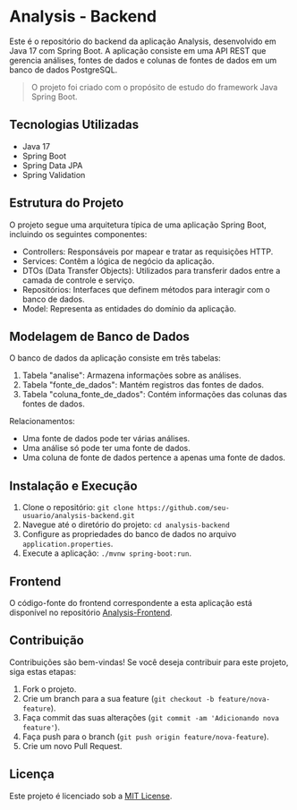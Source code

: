 # Analysis - Backend

Este é o repositório do backend da aplicação Analysis, desenvolvido em Java 17 com Spring Boot. A aplicação consiste em uma API REST que gerencia análises, fontes de dados e colunas de fontes de dados em um banco de dados PostgreSQL. 
> O projeto foi criado com o propósito de estudo do framework Java Spring Boot.

## Tecnologias Utilizadas

- Java 17
- Spring Boot
- Spring Data JPA
- Spring Validation

## Estrutura do Projeto

O projeto segue uma arquitetura típica de uma aplicação Spring Boot, incluindo os seguintes componentes:

- Controllers: Responsáveis por mapear e tratar as requisições HTTP.
- Services: Contêm a lógica de negócio da aplicação.
- DTOs (Data Transfer Objects): Utilizados para transferir dados entre a camada de controle e serviço.
- Repositórios: Interfaces que definem métodos para interagir com o banco de dados.
- Model: Representa as entidades do domínio da aplicação.

## Modelagem de Banco de Dados

O banco de dados da aplicação consiste em três tabelas:

1. Tabela "analise": Armazena informações sobre as análises.
2. Tabela "fonte_de_dados": Mantém registros das fontes de dados.
3. Tabela "coluna_fonte_de_dados": Contém informações das colunas das fontes de dados.

Relacionamentos:
- Uma fonte de dados pode ter várias análises.
- Uma análise só pode ter uma fonte de dados.
- Uma coluna de fonte de dados pertence a apenas uma fonte de dados.

## Instalação e Execução

1. Clone o repositório: `git clone https://github.com/seu-usuario/analysis-backend.git`
2. Navegue até o diretório do projeto: `cd analysis-backend`
3. Configure as propriedades do banco de dados no arquivo `application.properties`.
4. Execute a aplicação: `./mvnw spring-boot:run`.

## Frontend

O código-fonte do frontend correspondente a esta aplicação está disponível no repositório [Analysis-Frontend](https://github.com/ArtroxGabriel/Analysis-Frontend).

## Contribuição

Contribuições são bem-vindas! Se você deseja contribuir para este projeto, siga estas etapas:

1. Fork o projeto.
2. Crie um branch para a sua feature (`git checkout -b feature/nova-feature`).
3. Faça commit das suas alterações (`git commit -am 'Adicionando nova feature'`).
4. Faça push para o branch (`git push origin feature/nova-feature`).
5. Crie um novo Pull Request.

## Licença

Este projeto é licenciado sob a [MIT License](LICENSE).
